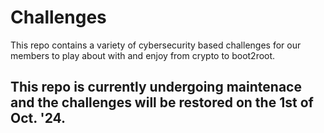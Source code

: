 # Challenges
This repo contains a variety of cybersecurity based challenges for our members to play about with and enjoy from crypto to boot2root.

## This repo is currently undergoing maintenace and the challenges will be restored on the 1st of Oct. '24.
